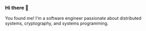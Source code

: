 ### Hi there 👋


You found me! I'm a software engineer passionate about distributed systems, cryptography, and systems programming.
